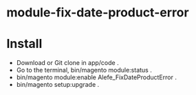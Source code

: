 # module-fix-date-product-error

# Install

* Download or Git clone in app/code . 
* Go to the terminal, bin/magento module:status . 
* bin/magento module:enable Alefe_FixDateProductError . 
* bin/magento setup:upgrade . 

